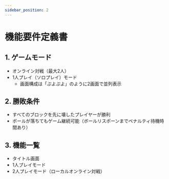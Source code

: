 ```yaml
---
sidebar_position: 2
---
```


# 機能要件定義書

## 1. ゲームモード
  - オンライン対戦（最大2人）
  - 1人プレイ（ソロプレイ）モード
    - 画面構成は「ぷよぷよ」のように2画面で並列表示

## 2. 勝敗条件
 - すべてのブロックを先に壊したプレイヤーが勝利
 - ボールが落ちてもゲーム継続可能（ボールリスポーンまでペナルティ待機時間あり）

## 3. 機能一覧
  - タイトル画面
  - 1人プレイモード
  - 2人プレイモード（ローカルオンライン対戦）

